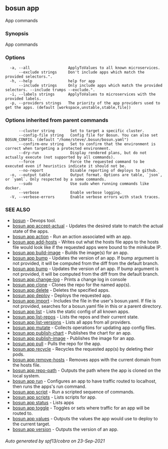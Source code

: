 ## bosun app

App commands

### Synopsis

App commands

### Options

```
  -a, --all                 ApplyToValues to all known microservices.
      --exclude strings     Don't include apps which match the provided selectors.".
  -h, --help                help for app
      --include strings     Only include apps which match the provided selectors. --include trumps --exclude.".
  -i, --labels strings      ApplyToValues to microservices with the provided labels.
  -p, --providers strings   The priority of the app providers used to get the apps. (default [workspace,unstable,stable,file])
```

### Options inherited from parent commands

```
      --cluster string       Set to target a specific cluster.
      --config-file string   Config file for Bosun. You can also set BOSUN_CONFIG. (default "/home/steve/.bosun/bosun.yaml")
      --confirm-env string   Set to confirm that the environment is correct when targeting a protected environment.
      --dry-run              Display rendered plans, but do not actually execute (not supported by all commands).
      --force                Force the requested command to be executed even if heuristics indicate it should not be.
      --no-report            Disable reporting of deploys to github.
  -o, --output table         Output format. Options are table, `json`, or `yaml`. Only respected by a some commands.
      --sudo                 Use sudo when running commands like docker.
      --verbose              Enable verbose logging.
  -V, --verbose-errors       Enable verbose errors with stack traces.
```

### SEE ALSO

* [bosun](bosun.md)	 - Devops tool.
* [bosun app accept-actual](bosun_app_accept-actual.md)	 - Updates the desired state to match the actual state of the apps. 
* [bosun app action](bosun_app_action.md)	 - Run an action associated with an app.
* [bosun app add-hosts](bosun_app_add-hosts.md)	 - Writes out what the hosts file apps to the hosts file would look like if the requested apps were bound to the minikube IP.
* [bosun app build-image](bosun_app_build-image.md)	 - Builds the image(s) for an app.
* [bosun app bump](bosun_app_bump.md)	 - Updates the version of an app. If bump argument is not provided, it will be computed from the diff from the default branch.
* [bosun app bump](bosun_app_bump.md)	 - Updates the version of an app. If bump argument is not provided, it will be computed from the diff from the default branch.
* [bosun app change-log](bosun_app_change-log.md)	 - Prints a change log in console
* [bosun app clone](bosun_app_clone.md)	 - Clones the repo for the named app(s).
* [bosun app delete](bosun_app_delete.md)	 - Deletes the specified apps.
* [bosun app deploy](bosun_app_deploy.md)	 - Deploys the requested app.
* [bosun app import](bosun_app_import.md)	 - Includes the file in the user's bosun.yaml. If file is not provided, searches for a bosun.yaml file in this or a parent directory.
* [bosun app list](bosun_app_list.md)	 - Lists the static config of all known apps.
* [bosun app list-repos](bosun_app_list-repos.md)	 - Lists the repos and their current state.
* [bosun app list-versions](bosun_app_list-versions.md)	 - Lists all apps from all providers.
* [bosun app mutate](bosun_app_mutate.md)	 - Collects operations for updating app config files.
* [bosun app publish-chart](bosun_app_publish-chart.md)	 - Publishes the chart for an app.
* [bosun app publish-image](bosun_app_publish-image.md)	 - Publishes the image for an app.
* [bosun app pull](bosun_app_pull.md)	 - Pulls the repo for the app.
* [bosun app recycle](bosun_app_recycle.md)	 - Recycles the requested app(s) by deleting their pods.
* [bosun app remove-hosts](bosun_app_remove-hosts.md)	 - Removes apps with the current domain from the hosts file.
* [bosun app repo-path](bosun_app_repo-path.md)	 - Outputs the path where the app is cloned on the local system.
* [bosun app run](bosun_app_run.md)	 - Configures an app to have traffic routed to localhost, then runs the apps's run command.
* [bosun app script](bosun_app_script.md)	 - Run a scripted sequence of commands.
* [bosun app scripts](bosun_app_scripts.md)	 - Lists scripts for app.
* [bosun app status](bosun_app_status.md)	 - Lists apps
* [bosun app toggle](bosun_app_toggle.md)	 - Toggles or sets where traffic for an app will be routed to.
* [bosun app values](bosun_app_values.md)	 - Outputs the values the app would use to deploy to the current target.
* [bosun app version](bosun_app_version.md)	 - Outputs the version of an app.

###### Auto generated by spf13/cobra on 23-Sep-2021
